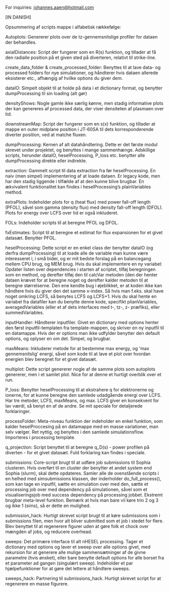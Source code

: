 For inquiries: johannes.aaen@hotmail.com

[IN DANISH]

Opsummering af scripts mappe i alfabetisk rækkefølge:

Autoplots: Genererer plots over de tz-gennemsnitslige profiler for dataen der behandles.

axialDistances: Script der fungerer som en R(s) funktion, og tillader at få den radialle position på et given sted på diverteren, relativt til strike-line.

create_data_folder & create_processed_folder: Benyttes til at lave data- og processed folders for nye simulationer, og håndterer hvis dataen allerede eksisterer etc., afhængig af hvilke options du giver dem.

dataIO: Simpelt objekt til at holde på data i et dictionary format, og benytter dumpProcessing til sin loading (alt gør)

densityShows: Nogle gamle ikke særlig kønne, men stadig informative plots der kan genereres af processed data, der viser densiteten af plasmaen over tid.

downstreamMap: Script der fungerer som en s(x) funktion, og tillader at mappe en outer midplane position i JT-60SA til dets korresponderende diverter position, ved at matche fluxen.

dumpProcessing: Kernen af alt datahåndtering. Dette er det første modul skrevet under projektet, og benyttes i mange sammenhænge. Adskillige scripts, herunder dataIO, heselProcessing, P_loss etc. benytter alle dumpProcessing direkte eller indirekte.

extraction: Gammelt script til data extraction fra før heselProcessing. En naiv (men simpel) implementering af at loade dataen. Er legacy kode, men har den stadig liggende i tilfælde af at den kunne blive brugbar. En ækvivalent funktionalitet kan findes i heselProcessing’s plainVariables method.

extraPlots: Indeholder plots for q (heat flux) med power fall-off length (PFOL), såvel som gamma (density flux) med density fall-off length (DFOL). Plots for energy over LCFS over tid er også inkluderet.

FOLs: Indeholder scripts til at beregne PFOL og DFOL.

fxEstimates: Script til at beregne et estimat for flux expansionen for et givet datasæt. Benytter PFOL.

heselProcessing: Dette script er en enkel class der benytter dataIO (og derfra dumpProcessing) til at loade alle de variable man kunne være interesseret i, i små bider, og er mit bedste forslag på en balancegang mellem CPU brug, og MEM brug. Hvis du skal implementere en ny variabel: Opdater listen over dependencies i starten af scriptet, tilføj beregningen som en method, og derefter tilføj den til calcVar metoden (den der henter dataen krævet for at beregne noget og derefter kalder metoden til at beregne størrelserne. Den ene kendte bug i øjeblikket, er at koden ikke kan håndtere hvis du giver den det samme x-index. Så hvis man f.eks. skal have noget omkring LCFS, så benytes LCFS og LCFS+1. Hvis du skal hente en variabel fra datafiler kan du benytte denne kode, specifikt plianVariables, averagedVariables (eller et af dets interfaces med t-, tz-, z- præfiks), eller summedVariables.

inputHandler: Håndterer inputfiler. Givet en dictionary med options henter den først inputfil-templaten fra template-mappen, og skriver en ny inputfil til en datamappe. Hvis der er options man ikke udfylder benytter den default options, og oplyser en om det. Simpel, og brugbar.

maxMeans: Inkluderer metode for at bestemme max energy, og 'max gennemsnitslig' energi, såvel som kode til at lave et plot over hvordan energien blev beregnet for et givet datasæt.

multiplot: Dette script genererer nogle af de samme plots som autoplots genererer, men i et samlet plot. Nice for at denne et hurtigt overblik over et run.

P_loss: Benytter heselProcessing til at ekstrahere q for elektronerne og ionerne, for at kunne beregne den samlede udadgående energi over LCFS. Har tre metoder, LCFS, maxMeans, og max. LCFS giver en konsekvent for lav værdi, så benyt en af de andre. Se mit speciale for detaljerede forklaringer.

processFolder: Meta-niveau funktion der indeholder en enkel funktion, som kalder heselProccesing på en datamappe med en masse variationer, man selv vælger. Ret nyttig, og benyttes i den samlede simulationsflow. Importeres i processing template.

q_projection: Script benyttet til at beregne q_D(s) - power profilen på diverten - for et givet datasæt. Fuld forklaring kan findes i speciale.

submissions: Core-script brugt til at udføre job submissions til Sophia clusteren. Hvis overført til en cluster der benytter et andet system end Sophia (slurm), skal dette opdateres. Samler alle de ovenstående scripts i en helhed med simsubmissions klassen, der inderholder do_full_process(), som kan tage en inputfil, sætte en simulation over med den, sætte et processing job over med dependency på simulationen, såvel som et visualiseringsjob med success dependency på processing jobbet. Ekstremt brugbar meta-level funktion. Bemærk at hvis man bare vil køre trin 2 og 3 og ikke 1 (sims), så er dette en mulighed.

submission_hack: Hurtigt skrevet script brugt til at køre submissions som i submissions filen, men hvor alt bliver submitted som et job i stedet for flere. Blev benyttet til at regenerere figurer uden at gøre folk et chock over mængden af jobs, og reducere overhead.

sweeps: Det primære interface til alt nHESEL processing. Tager et dictionary med options og laver et sweep over alle options givet, med rekursion for at generere alle mulige sammensætninger af de givne parametre (hvis ønsket), eller bare benytte default options for alle borset fra et parameter ad gangen (singulært sweep). Indeholder et par hjælpefunktioner for at gøre det lettere at håndtere sweeps.

sweeps_hack: Partnering til submissions_hack. Hurtigt skrevet script for at regenerere en masse figurere.
